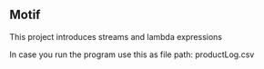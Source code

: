 ## Motif

This project introduces streams and lambda expressions

In case you run the program use this as file path: productLog.csv